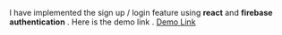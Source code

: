 I have implemented the sign up / login feature using **react** and **firebase authentication** . Here is the demo link . [Demo Link](https://vimeo.com/954484460?share=copy)

